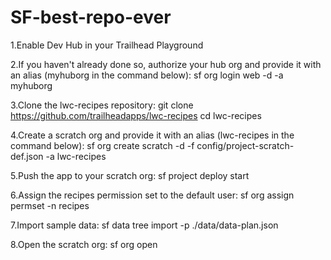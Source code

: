 # SF-best-repo-ever

1.Enable Dev Hub in your Trailhead Playground

2.If you haven't already done so, authorize your hub org and provide it with an alias (myhuborg in the command below):
sf org login web -d -a myhuborg

3.Clone the lwc-recipes repository:
git clone https://github.com/trailheadapps/lwc-recipes
cd lwc-recipes

4.Create a scratch org and provide it with an alias (lwc-recipes in the command below):
sf org create scratch -d -f config/project-scratch-def.json -a lwc-recipes

5.Push the app to your scratch org:
sf project deploy start

6.Assign the recipes permission set to the default user:
sf org assign permset -n recipes

7.Import sample data:
sf data tree import -p ./data/data-plan.json

8.Open the scratch org:
sf org open